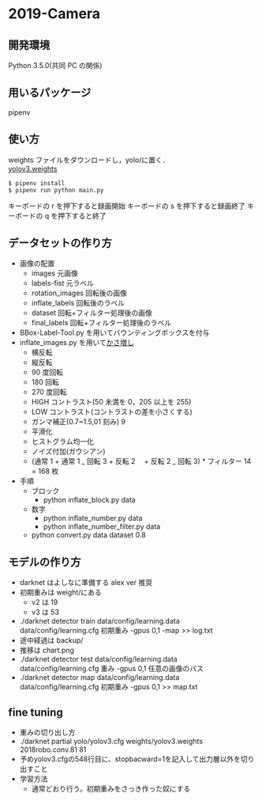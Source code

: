 # 2019-Camera

## 開発環境

Python 3.5.0(共同 PC の関係)

## 用いるパッケージ

pipenv

## 使い方

weights ファイルをダウンロードし，yolo/に置く．  
[yolov3.weights](https://www.dropbox.com/s/1r2xawzvz0fpd8f/yolov3.weights?dl=0)

`$ pipenv install`  
`$ pipenv run python main.py`

キーボードの r を押下すると録画開始
キーボードの s を押下すると録画終了
キーボードの q を押下すると終了

## データセットの作り方

- 画像の配置
  - images 元画像
  - labels-fist 元ラベル
  - rotation_images 回転後の画像
  - inflate_labels 回転後のラベル
  - dataset 回転+フィルター処理後の画像
  - final_labels 回転+フィルター処理後のラベル
- BBox-Label-Tool.py を用いてバウンティングボックスを付与
- inflate_images.py を用いて[かさ増し](https://qiita.com/bohemian916/items/9630661cd5292240f8c7)
  - 横反転
  - 縦反転
  - 90 度回転
  - 180 回転
  - 270 度回転
  - HIGH コントラスト(50 未満を 0，205 以上を 255)
  - LOW コントラスト(コントラストの差を小さくする)
  - ガンマ補正(0.7~1.5,01 刻み) 9
  - 平滑化
  - ヒストグラム均一化
  - ノイズ付加(ガウシアン)
  - (通常 1 + 通常 1 _ 回転 3 + 反転 2 　+ 反転 2 _ 回転 3) \* フィルター 14 = 168 枚
- 手順
  - ブロック
    - python inflate_block.py data
  - 数字
    - python inflate_number.py data
    - python inflate_number_filter.py data
  - python convert.py data dataset 0.8

## モデルの作り方

- darknet はよしなに準備する alex ver 推奨
- 初期重みは weight/にある
  - v2 は 19
  - v3 は 53
- ./darknet detector train data/config/learning.data data/config/learning.cfg 初期重み -gpus 0,1 -map >> log.txt
- 途中経過は backup/
- 推移は chart.png
- ./darknet detector test data/config/learning.data data/config/learning.cfg 重み -gpus 0,1 任意の画像のパス
- ./darknet detector map data/config/learning.data data/config/learning.cfg 初期重み -gpus 0,1 >> map.txt

## fine tuning
- 重みの切り出し方
 - ./darknet partial yolo/yolov3.cfg weights/yolov3.weights 2018robo.conv.81 81
 - 予めyolov3.cfgの548行目に、stopbacward=1を記入して出力層以外を切り出すこと
- 学習方法
  - 通常どおり行う。初期重みをさっき作った奴にする
